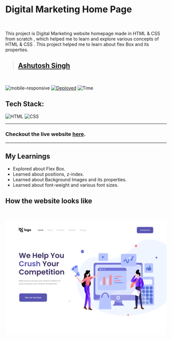 # Digital Marketing Home Page

<br/>

This project is Digital Marketing website homepage made in HTML & CSS from scratch , which helped me to learn
and explore various concepts of HTML & CSS . This project helped me to learn about flex Box and its properties.

> ## [Ashutosh Singh]()

<br/>

![mobile-responsive](https://img.shields.io/badge/Mobile%20Responsive-No-red)
[![Deployed](https://img.shields.io/badge/Deployed-Yes-green)](https://food-restaurant-psi.vercel.app/)
![Time](https://img.shields.io/badge/Time%20Taken-1.5hrs-green)

## Tech Stack:

![HTML](https://img.shields.io/badge/html-3670A0?style=for-the-badge&logo=html5&logoColor=white)
![CSS](https://img.shields.io/badge/CSS-%234ea94b.svg?style=for-the-badge&logo=css3&logoColor=white)

---

### Checkout the live website [here](http://digital-marketing-home-page.vercel.app/).

---

## My Learnings

- Explored about Flex Box.
- Learned about positions, z-index.
- Learned about Background Images and its properties.
- Learned about font-weight and various font sizes.

## How the website looks like

<br>
<p align="center">
<img src="./Assets/4.png" max-width=600px>
</p>
